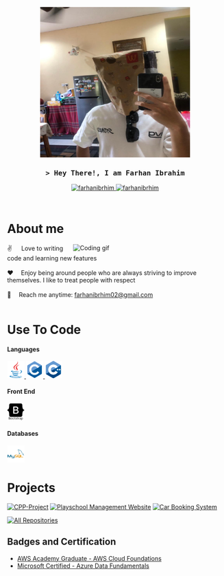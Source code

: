 <!-- Intro -->
<div align="center">
  <img src="paq.jpg" alt="paq" width="350px" height="350px">
</div>

<h3 align="center">
        <samp>&gt; Hey There!, I am
                <b>Farhan Ibrahim</a></b>
        </samp>
</h3>

<!-- social medias -->
<p align="center">
 <a href="https://linkedin.com/in/farhanibrhim" target="_blank">
  <img src="https://img.shields.io/badge/LinkedIn-0077B5?style=for-the-badge&logo=linkedin&logoColor=white" alt="farhanibrhim"/>
 </a>
 <a href="mailto:farhanibrhim02@gmail.com" target="_blank">
  <img src="https://img.shields.io/badge/Gmail-D14836?style=for-the-badge&logo=gmail&logoColor=white" alt="farhanibrhim"  />
  </a> 
</p>
<br/>

<!-- About Section -->
 # About me
<p>
 <img align="right" width="350" src="/assets/programmer.gif" alt="Coding gif" />
  
 ✌️ &emsp; Love to writing code and learning new features <br/><br/>
 ❤️ &emsp;Enjoy being around people who are always striving to improve themselves. I like to treat people with respect <br/><br/>
 📧 &emsp;Reach me anytime: farhanibrhim02@gmail.com<br/><br/>

</p>

# Use To Code
<h4>Languages</h4>
<a href="https://www.java.com" target="_blank" rel="noreferrer"> <img src="https://raw.githubusercontent.com/devicons/devicon/master/icons/java/java-original.svg" alt="java" width="40" height="40"/> </a>
<a href="https://www.cprogramming.com/" target="_blank" rel="noreferrer"> <img src="https://raw.githubusercontent.com/devicons/devicon/master/icons/c/c-original.svg" alt="c" width="40" height="40"/> </a> <a href="https://www.w3schools.com/cpp/" target="_blank" rel="noreferrer"> <img src="https://raw.githubusercontent.com/devicons/devicon/master/icons/cplusplus/cplusplus-original.svg" alt="cplusplus" width="40" height="40"/> </a>

<h4>Front End</h4>
<a href="https://getbootstrap.com" target="_blank" rel="noreferrer"> <img src="https://raw.githubusercontent.com/devicons/devicon/master/icons/bootstrap/bootstrap-plain-wordmark.svg" alt="bootstrap" width="40" height="40"/> </a>

<h4>Databases</h4>
<a href="https://www.mysql.com/" target="_blank" rel="noreferrer"> <img src="https://raw.githubusercontent.com/devicons/devicon/master/icons/mysql/mysql-original-wordmark.svg" alt="mysql" width="40" height="40"/> </a>

# Projects
[![CPP-Project](https://github-readme-stats.vercel.app/api/pin/?username=farhanibrhim&repo=CPP-Appointment-Booking-System&border_color=7F3FBF&bg_color=0D1117&title_color=C9D1D9&text_color=8B949E&icon_color=7F3FBF)](https://github.com/farhanibrhim/CPP-Appointment-Booking-System) 
[![Playschool Management Website](https://github-readme-stats.vercel.app/api/pin/?username=farhanibrhim&repo=Playschool-Management-System&border_color=7F3FBF&bg_color=0D1117&title_color=C9D1D9&text_color=8B949E&icon_color=7F3FBF)](https://github.com/farhanibrhim/Playschool-Management-System) 
[![Car Booking System](https://github-readme-stats.vercel.app/api/pin/?username=farhanibrhim&repo=Car-Booking-System&border_color=7F3FBF&bg_color=0D1117&title_color=C9D1D9&text_color=8B949E&icon_color=7F3FBF)](https://github.com/farhanibrhim/Car-Booking-System) 

<p align="left">
  <a href="https://github.com/farhanibrhim?tab=repositories" target="_blank"><img alt="All Repositories" title="All Repositories" src="https://img.shields.io/badge/-All%20Repos-2962FF?style=for-the-badge&logo=koding&logoColor=white"/></a>
</p>

##  Badges and Certification

- [AWS Academy Graduate - AWS Cloud Foundations](https://www.credly.com/badges/44a5b514-b842-42d8-9d92-1385361adce8?source=linked_in_profile) 
- [Microsoft Certified - Azure Data Fundamentals](https://www.credly.com/badges/01d73496-890f-48da-8bc5-ff5570d8c0d0/public_url)
